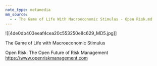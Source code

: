```yaml
---
note_type: metamedia
mm_source:
  - - The Game of Life With Macroeconomic Stimulus - Open Risk.md
---
```


![[4de0db403eeaf4cea20c553250e8c629_MD5.jpg]]

The Game of Life with Macroeconomic Stimulus

Open Risk: The Open Future of Risk Management
https://www.openriskmanagement.com

